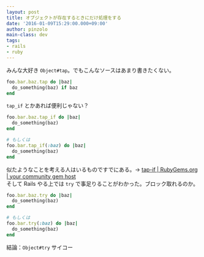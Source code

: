 ```yaml
---
layout: post
title: オブジェクトが存在するときにだけ処理をする
date: '2016-01-09T15:29:00.000+09:00'
author: pinzolo
main-class: dev
tags:
- rails
- ruby
---
```


みんな大好き `Object#tap`。でもこんなソースはあまり書きたくない。

```ruby
foo.bar.baz.tap do |baz|
  do_something(baz) if baz
end
```

`tap_if` とかあれば便利じゃない？

```ruby
foo.bar.baz.tap_if do |baz|
  do_something(baz)
end

# もしくは
foo.bar.tap_if(:baz) do |baz|
  do_something(baz)
end
```

似たようなことを考える人はいるものですでにある。→ [tap-if | RubyGems.org | your community gem host](https://rubygems.org/gems/tap-if)  
そして Rails やる上では `try` で事足りることがわかった。ブロック取れるのか。

```ruby
foo.bar.baz.try do |baz|
  do_something(baz)
end

# もしくは
foo.bar.try(:baz) do |baz|
  do_something(baz)
end
```

結論：`Object#try` サイコー
